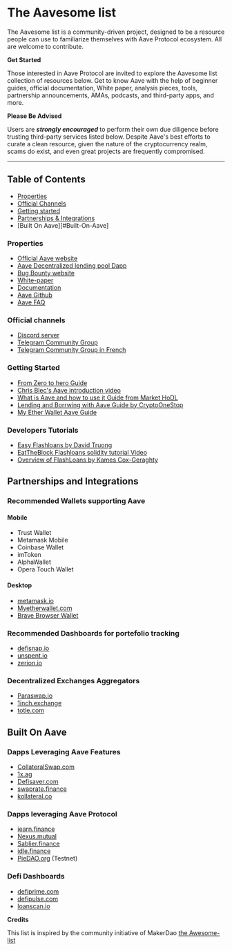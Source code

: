 # The Aavesome list

The Aavesome list is a community-driven project, designed to be a resource people can use to familiarize themselves with Aave Protocol ecosystem. All are welcome to contribute.

**Get Started**

Those interested in Aave Protocol are invited to explore the Aavesome list collection of resources below. Get to know Aave with the help of beginner guides, official documentation, White paper, analysis pieces, tools, partnership announcements, AMAs, podcasts, and third-party apps, and more.

**Please Be Advised**

Users are ***strongly encouraged*** to perform their own due diligence before trusting third-party services listed below. Despite Aave's best efforts to curate a clean resource, given the nature of the cryptocurrency realm, scams do exist, and even great projects are frequently compromised.

---

## Table of Contents

- [Properties](#properties)
- [Official Channels](#Official-Channels)
- [Getting started](#Getting-Started)
- [Partnerships & Integrations](#partnerships-and-integrations)
- [Built On Aave][#Built-On-Aave]

### Properties

- [Official Aave website](https://aave.com/)
- [Aave Decentralized lending pool Dapp](https://app.aave.com)
- [Bug Bounty website](https://aave.com/bug-bounty)
- [White-paper](https://github.com/aave/aave-protocol/blob/master/docs/Aave_Protocol_Whitepaper_v1_0.pdf)
- [Documentation](https://developers.aave.com/)
- [Aave Github](https://github.com/aave/)
- [Aave FAQ](https://app.aave.com/faq)

### Official channels
- [Discord server](https://discord.gg/36sR272)
- [Telegram Community Group](https://t.me/Aavesome)
- [Telegram Community Group in French](https://t.me/ETHLend_FR)

### Getting Started

- [From Zero to hero Guide](https://medium.com/aave/zero-to-hero-guide-2-0-dadce0f3e834)
- [Chris Blec's Aave introduction video](https://youtu.be/BiseNyNpniE)
- [What is Aave and how to use it Guide from Market HoDL](https://www.markethodl.com/blog/what-is-aave-protocol-and-how-to-use-it)
- [Lending and Borrwing with Aave Guide by CryptoOneStop](https://www.youtube.com/watch?v=7PEV6xYgtpY)
- [My Ether Wallet Aave Guide](https://www.youtube.com/watch?v=sBzoUW83QTQ)


### Developers Tutorials

- [Easy Flashloans by David Truong](https://github.com/mrdavey/ez-flashloan)
- [EatTheBlock Flashloans solidity tutorial Video](https://youtu.be/03jO9vbrXvY)
- [Overview of FlashLoans by Kames Cox-Geraghty](https://www.youtube.com/watch?v=r5zxdQQ4bK0)

## Partnerships and Integrations

### Recommended Wallets supporting Aave

#### Mobile
- Trust Wallet
- Metamask Mobile
- Coinbase Wallet
- imToken
- AlphaWallet
- Opera Touch Wallet

#### Desktop
- [metamask.io](metamask.io)
- [Myetherwallet.com](Myetherwallet.com)
- [Brave Browser Wallet](brave.com)

### Recommended Dashboards for portefolio tracking

- [defisnap.io](defisnap.io)
- [unspent.io](unspent.io)
- [zerion.io](zerion.io)

### Decentralized Exchanges Aggregators

- [Paraswap.io](Paraswap.io)
- [1inch.exchange](1inch.exchange)
- [totle.com](totle.com)

## Built On Aave

### Dapps Leveraging Aave Features

- [CollateralSwap.com](CollateralSwap.com)
- [1x.ag](1x.ag)
- [Defisaver.com](DefiSaver.com)
- [swaprate.finance](https://swaprate.finance)
- [kollateral.co](kollateral.co)

### Dapps leveraging Aave Protocol

- [iearn.finance](iearn.finance)
- [Nexus.mutual](Nexus.mutual)
- [Sablier.finance](Sablier.finance)
- [idle.finance](idle.finance)
- [PieDAO.org](PieDao.org) (Testnet)

### Defi Dashboards
- [defiprime.com](https://defiprime.com/defi-rates)
- [defipulse.com](https://defipulse.com/)
- [loanscan.io](loanscan.io)


**Credits**

This list is inspired by the community initiative of MakerDao [the Awesome-list](https://github.com/makerdao/awesome-makerdao)
